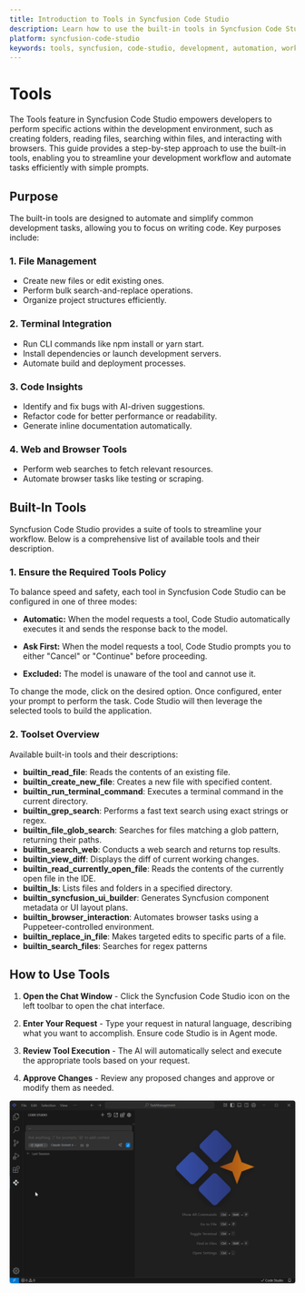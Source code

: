 ```yaml
---
title: Introduction to Tools in Syncfusion Code Studio
description: Learn how to use the built-in tools in Syncfusion Code Studio to streamline your development workflow and automate tasks efficiently.
platform: syncfusion-code-studio
keywords: tools, syncfusion, code-studio, development, automation, workflow, built-in-tools
---
```


# Tools

 The Tools feature in Syncfusion Code Studio empowers developers to perform specific actions within the development environment, such as creating folders, reading files, searching within files, and interacting with browsers. This guide provides a step-by-step approach to use the built-in tools, enabling you to streamline your development workflow and automate tasks efficiently with simple prompts.

## Purpose

The built-in tools are designed to automate and simplify common development tasks, allowing you to focus on writing code. Key purposes include:

### 1. File Management
- Create new files or edit existing ones.
- Perform bulk search-and-replace operations.
- Organize project structures efficiently.
### 2. Terminal Integration
- Run CLI commands like npm install or yarn start.
- Install dependencies or launch development servers.
- Automate build and deployment processes.
### 3. Code Insights
- Identify and fix bugs with AI-driven suggestions.
- Refactor code for better performance or readability.
- Generate inline documentation automatically.
### 4. Web and Browser Tools
- Perform web searches to fetch relevant resources.
- Automate browser tasks like testing or scraping.

## Built-In Tools

Syncfusion Code Studio provides a suite of tools to streamline your workflow. Below is a comprehensive list of available tools and their description.
 
### 1. Ensure the Required Tools Policy

To balance speed and safety, each tool in Syncfusion Code Studio can be configured in one of three modes:
- **Automatic:** When the model requests a tool, Code Studio automatically executes it and sends the response back to the model.

- **Ask First:** When the model requests a tool, Code Studio prompts you to either "Cancel" or "Continue" before proceeding.

- **Excluded:** The model is unaware of the tool and cannot use it.

 To change the mode, click on the desired option. Once configured, enter your prompt to perform the task. Code Studio will then leverage the selected tools to build the application.

### 2. Toolset Overview

Available built-in tools and their descriptions:

- **builtin_read_file**: Reads the contents of an existing file.
- **builtin_create_new_file**: Creates a new file with specified content.
- **builtin_run_terminal_command**: Executes a terminal command in the current directory.
- **builtin_grep_search**: Performs a fast text search using exact strings or regex.
- **builtin_file_glob_search**: Searches for files matching a glob pattern, returning their paths.
- **builtin_search_web**: Conducts a web search and returns top results.
- **builtin_view_diff**: Displays the diff of current working changes.
- **builtin_read_currently_open_file**: Reads the contents of the currently open file in the IDE.
- **builtin_ls**: Lists files and folders in a specified directory.
- **builtin_syncfusion_ui_builder**: Generates Syncfusion component metadata or UI layout plans.
- **builtin_browser_interaction**: Automates browser tasks using a Puppeteer-controlled environment.
- **builtin_replace_in_file**: Makes targeted edits to specific parts of a file.
- **builtin_search_files**: Searches for regex patterns

## How to Use Tools

1. **Open the Chat Window** - Click the Syncfusion Code Studio icon on the left toolbar to open the chat interface.

2. **Enter Your Request** - Type your request in natural language, describing what you want to accomplish. Ensure code Studio is in Agent mode.

3. **Review Tool Execution** - The AI will automatically select and execute the appropriate tools based on your request.

4. **Approve Changes** - Review any proposed changes and approve or modify them as needed.

<img src="../reference-images/Tools.gif" alt="Tools" >



